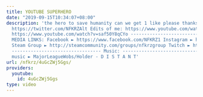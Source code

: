 ```yaml
---
title: YOUTUBE SUPERHERO
date: "2019-09-15T10:34:07+08:00"
description: 'the hero to save humanity can we get 1 like please thanks Twitter ►
  https://twitter.com/NFKRZAlt Edits of me: https://www.youtube.com/watch?v=Mffe8oO511k
  https://www.youtube.com/watch?v=saf50Y8qCYo --------------------------------- SOCIAL
  MEDIA LINKS: Facebook ► https://www.facebook.com/NFKRZ1 Instagram ► https://instagram.com/roman_nfkrz/
  Steam Group ► http://steamcommunity.com/groups/nfkrzgroup Twitch ► http://www.twitch.tv/nfkrz
  --------------------------------- Music: --------------------------------- Outro
  music ► MajorLeagueWobs/Holder - D I S T A N T'
url: /nfkrz/4uGcZWj5Ggs/
providers:
  youtube:
    id: 4uGcZWj5Ggs
type: video
---
```


